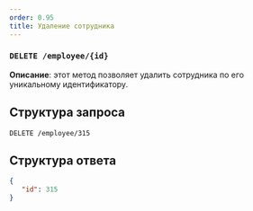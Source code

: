 ```yaml
---
order: 0.95
title: Удаление сотрудника
---
```


### `DELETE /employee/{id}`

**Описание**: этот метод позволяет удалить сотрудника по его уникальному идентификатору.

## Cтруктура запроса

`DELETE /employee/315`

## **Структура ответа**

```json
{
   "id": 315
}
```


